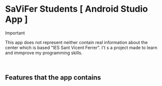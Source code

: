 # SaViFer Students [ Android Studio App ]

> [!IMPORTANT]  
> This app does not represent neither contain real information about the center which is based "IES Sant Vicent Ferrer".
> I't s a project made to learn and immprove my programming skills.


<br>
<h2>Features that the app contains</h2>
